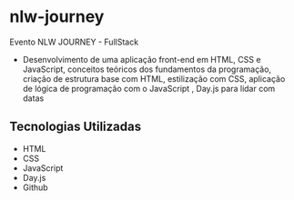 # nlw-journey
Evento NLW JOURNEY - FullStack
- Desenvolvimento de uma aplicação front-end em HTML, CSS e JavaScript, conceitos teóricos dos
 fundamentos da programação, criação de estrutura base com HTML, estilização com CSS, aplicação de lógica de
 programação com o JavaScript , Day.js para lidar com datas

## Tecnologias Utilizadas

- HTML
- CSS
- JavaScript
- Day.js
- Github